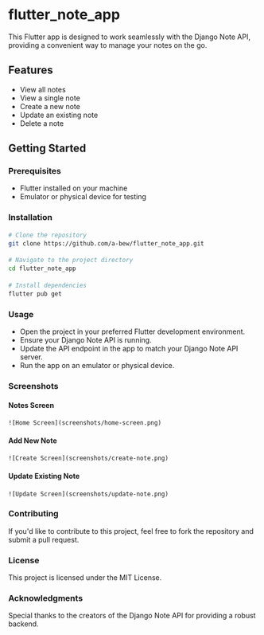 # flutter_note_app

This Flutter app is designed to work seamlessly with the Django Note API, providing a convenient way to manage your notes on the go.

## Features

- View all notes
- View a single note
- Create a new note
- Update an existing note
- Delete a note

## Getting Started

### Prerequisites

- Flutter installed on your machine
- Emulator or physical device for testing

### Installation

```bash
# Clone the repository
git clone https://github.com/a-bew/flutter_note_app.git

# Navigate to the project directory
cd flutter_note_app

# Install dependencies
flutter pub get
```

### Usage
- Open the project in your preferred Flutter development environment.
- Ensure your Django Note API is running.
- Update the API endpoint in the app to match your Django Note API server.
- Run the app on an emulator or physical device.

### Screenshots
#### Notes Screen
    ![Home Screen](screenshots/home-screen.png)
#### Add New Note
    ![Create Screen](screenshots/create-note.png)
#### Update Existing Note
    ![Update Screen](screenshots/update-note.png)

### Contributing

If you'd like to contribute to this project, feel free to fork the repository and submit a pull request.

### License
This project is licensed under the MIT License.

### Acknowledgments
Special thanks to the creators of the Django Note API for providing a robust backend.